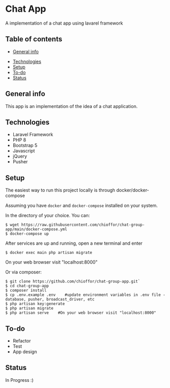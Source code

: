 # Chat App
A implementation of a chat app using lavarel framework

## Table of contents
* [General info](#general-info)
<!-- * [Screenshots](#screenshots) -->
* [Technologies](#technologies)
* [Setup](#setup)
* [To-do](#to-do)
* [Status](#status)

## General info
This app is an implementation of the idea of a chat application.

<!-- ## Screenshots
![Example screenshot](./img/screenshot-small.png) -->

## Technologies
* Laravel Framework
* PHP 8
* Bootstrap 5
* Javascript
* jQuery
* Pusher

## Setup
The easiest way to run this project locally is through docker/docker-compose

Assuming you have `docker` and `docker-compose` installed on your system.

In the directory of your choice.
You can:
```
$ wget https://raw.githubusercontent.com/chioffor/chat-group-app/main/docker-compose.yml
$ docker-compose up
```
After services are up and running, open a new terminal and enter

```
$ docker exec main php artisan migrate
```
On your web browser visit "localhost:8000"   

Or via composer:
```
$ git clone https://github.com/chioffor/chat-group-app.git`
$ cd chat-group-app
$ composer install
$ cp .env.example .env    #update environment variables in .env file - database, pusher, broadcast_driver, etc
$ php artisan key:generate
$ php artisan migrate
$ php artisan serve    #On your web browser visit "localhost:8000"
```
    


## To-do
* Refactor 
* Test
* App design

## Status
In Progress :)

